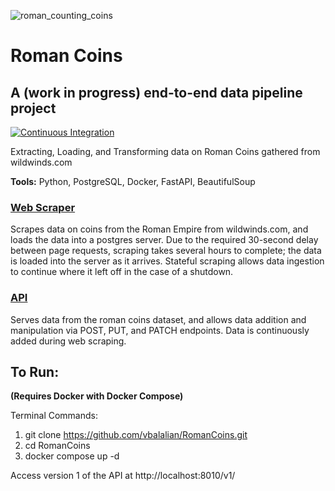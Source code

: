 ![roman_counting_coins](https://github.com/vbalalian/RomanCoins/assets/120220346/d52d3ba8-1f29-488a-82ec-9de71460daaa)

# Roman Coins
## A (work in progress) end-to-end data pipeline project
[![Continuous Integration](https://github.com/vbalalian/RomanCoins/actions/workflows/ci.yml/badge.svg)](https://github.com/vbalalian/RomanCoins/actions/workflows/ci.yml)

Extracting, Loading, and Transforming data on Roman Coins gathered from wildwinds.com

**Tools:** Python, PostgreSQL, Docker, FastAPI, BeautifulSoup

### [Web Scraper](web_scraping/web_scraper.py)

Scrapes data on coins from the Roman Empire from wildwinds.com, and loads the data into a postgres server. Due to the required 30-second delay between page requests, scraping takes several hours to complete; the data is loaded into the server as it arrives. Stateful scraping allows data ingestion to continue where it left off in the case of a shutdown. 

### [API](api/main.py)

Serves data from the roman coins dataset, and allows data addition and manipulation via POST, PUT, and PATCH endpoints. Data is continuously added during web scraping. 

## To Run:
**(Requires Docker with Docker Compose)**

Terminal Commands:
1) git clone https://github.com/vbalalian/RomanCoins.git
2) cd RomanCoins
3) docker compose up -d

Access version 1 of the API at http://localhost:8010/v1/
